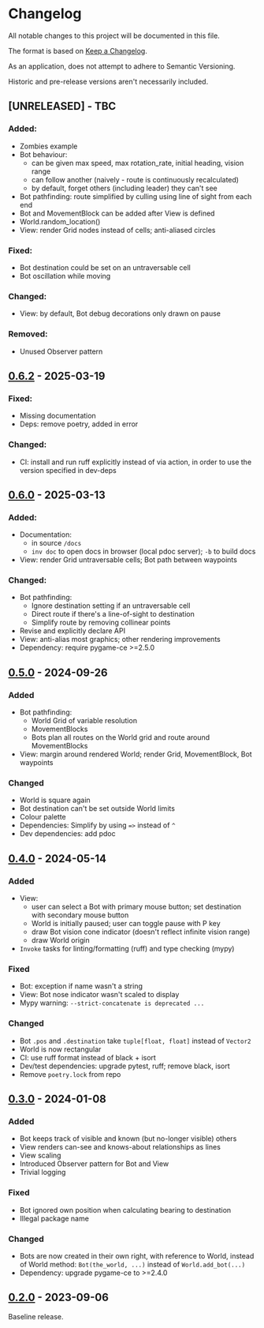 # Changelog

All notable changes to this project will be documented in this file.

The format is based on [Keep a Changelog](https://keepachangelog.com/en/1.1.0/).

As an application, does not attempt to adhere to Semantic Versioning.

Historic and pre-release versions aren't necessarily included.


## [UNRELEASED] - TBC

### Added:

- Zombies example
- Bot behaviour:
  - can be given max speed, max rotation_rate, initial heading, vision range
  - can follow another (naively - route is continuously recalculated)
  - by default, forget others (including leader) they can't see
- Bot pathfinding: route simplified by culling using line of sight from each end
- Bot and MovementBlock can be added after View is defined
- World.random_location()
- View: render Grid nodes instead of cells; anti-aliased circles

### Fixed:

- Bot destination could be set on an untraversable cell
- Bot oscillation while moving

### Changed:

- View: by default, Bot debug decorations only drawn on pause

### Removed:

- Unused Observer pattern


## [0.6.2] - 2025-03-19

### Fixed:

- Missing documentation
- Deps: remove poetry, added in error

### Changed:

- CI: install and run ruff explicitly instead of via action, in order to use the
  version specified in dev-deps


## [0.6.0] - 2025-03-13

### Added:

- Documentation:
  - in source `/docs`
  - `inv doc` to open docs in browser (local pdoc server); `-b` to build docs
- View: render Grid untraversable cells; Bot path between waypoints

### Changed:

- Bot pathfinding:
  - Ignore destination setting if an untraversable cell
  - Direct route if there's a line-of-sight to destination
  - Simplify route by removing collinear points
- Revise and explicitly declare API
- View: anti-alias most graphics; other rendering improvements
- Dependency: require pygame-ce >=2.5.0


## [0.5.0] - 2024-09-26

### Added

- Bot pathfinding:
  - World Grid of variable resolution
  - MovementBlocks
  - Bots plan all routes on the World grid and route around MovementBlocks
- View: margin around rendered World; render Grid, MovementBlock, Bot waypoints

### Changed

- World is square again
- Bot destination can't be set outside World limits
- Colour palette
- Dependencies: Simplify by using `=>` instead of `^`
- Dev dependencies: add pdoc


## [0.4.0] - 2024-05-14

### Added

- View:
  - user can select a Bot with primary mouse button; set destination with secondary mouse button
  - World is initially paused; user can toggle pause with P key
  - draw Bot vision cone indicator (doesn't reflect infinite vision range)
  - draw World origin
- `Invoke` tasks for linting/formatting (ruff) and type checking (mypy)

### Fixed

- Bot: exception if name wasn't a string
- View: Bot nose indicator wasn't scaled to display
- Mypy warning: `--strict-concatenate is deprecated ...`

### Changed

- Bot `.pos` and `.destination` take `tuple[float, float]` instead of `Vector2`
- World is now rectangular
- CI: use ruff format instead of black + isort
- Dev/test dependencies: upgrade pytest, ruff; remove black, isort
- Remove `poetry.lock` from repo


## [0.3.0] - 2024-01-08

### Added

- Bot keeps track of visible and known (but no-longer visible) others
- View renders can-see and knows-about relationships as lines
- View scaling
- Introduced Observer pattern for Bot and View
- Trivial logging

### Fixed

- Bot ignored own position when calculating bearing to destination
- Illegal package name

### Changed

- Bots are now created in their own right, with reference to World, instead of World
  method: `Bot(the_world, ...)` instead of `World.add_bot(...)`
- Dependency: upgrade pygame-ce to >=2.4.0


## [0.2.0] - 2023-09-06

Baseline release.

[0.6.2]: https://github.com/elliot-100/2d-game-ai/compare/v0.6.0...v0.6.2
[0.6.0]: https://github.com/elliot-100/2d-game-ai/compare/v0.5.0...v0.6.0
[0.5.0]: https://github.com/elliot-100/2d-game-ai/compare/v0.4.0...v0.5.0
[0.4.0]: https://github.com/elliot-100/2d-game-ai/compare/v0.3.0...v0.4.0
[0.3.0]: https://github.com/elliot-100/2d-game-ai/compare/v0.2.0...v0.3.0
[0.2.0]: https://github.com/elliot-100/2d-game-ai/releases/tag/v0.2.0
